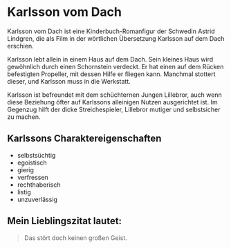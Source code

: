 # Karlsson vom Dach

Karlsson vom Dach ist eine Kinderbuch-Romanfigur der Schwedin Astrid Lindgren, die als Film in der wörtlichen Übersetzung Karlsson auf dem Dach erschien.

Karlsson lebt allein in einem Haus auf dem Dach. Sein kleines Haus wird gewöhnlich durch einen Schornstein verdeckt. Er hat einen auf dem Rücken befestigten Propeller, mit dessen Hilfe er fliegen kann. Manchmal stottert dieser, und Karlsson muss in die Werkstatt.

Karlsson ist befreundet mit dem schüchternen Jungen Lillebror, auch wenn diese Beziehung öfter auf Karlssons alleinigen Nutzen ausgerichtet ist. Im Gegenzug hilft der dicke Streichespieler, Lillebror mutiger und selbstsicher zu machen. 

## Karlssons Charaktereigenschaften
* selbstsüchtig
* egoistisch
* gierig
* verfressen
* rechthaberisch
* listig 
* unzuverlässig

## Mein Lieblingszitat lautet:

> Das stört doch keinen großen Geist.
